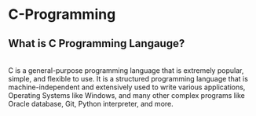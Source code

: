 # C-Programming

<h2>What is C Programming Langauge? </h2><br>
C is a general-purpose programming language that is extremely popular, simple, and flexible to use.
It is a structured programming language that is machine-independent and extensively used to write various applications, 
Operating Systems like Windows, and many other complex programs like Oracle database, Git, Python interpreter, and more.
